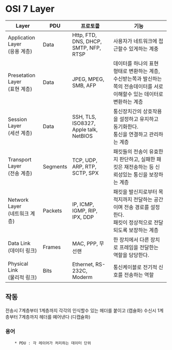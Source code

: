 # OSI 7 Layer

| Layer |   PDU |   프로토콜    |   기능  |
|   --  |   --  |   --  |   --  |
|   Application Layer <br/>(응용 계층)    |   Data    |   Http, FTD, DNS, DHCP, SMTP, NFP, RTSP   |   사용자가 네트워크에 접근할수 있게하는 계충 |
|   Presetation Layer <br/>(표현 계층)   |   Data    |   JPEG, MPEG, SMB, AFP    |   데이터를 하나의 표현 형태로 변환하는 계층, 수신받는쪽과 발신하는쪽의 전송데이터를 서로 이해할수 있는 데이터로 변환하는 계층   |
|   Session Layer <br/>(세션 계층)   |   Data    |   SSH, TLS, ISO8327, Apple talk, NetBIOS  |   통신장치간의 상호작용을 설정하고 유지하고 동기화한다. <br/>통신을 연결하고 관리하는 계층  |
|   Transport Layer <br/>(전송 계층) |   Segments    |   TCP, UDP, ARP, RTP, SCTP, SPX   |   패킷들의 전송이 유효한지 판단하고, 실패한 패킷은 재전송하는 등 신뢰성있는 통신을 보장하는 계층   |
|   Network Layer <br/>(네트워크 계층) |   Packets |   IP, ICMP, IGMP, RIP, IPX, DDP   |   패킷을 발신지로부터 목적지까지 전달하는 공간이며 전송 경로를 설정한다. <br/>패킷이 정상적으로 전달되도록 보장하는 계층 |
|   Data Link <br/>(데이터 링크)  |   Frames  |   MAC, PPP, 무선랜   |   한 장치에서 다른 장치로 프레임을 전달한는 역할을 담당한다.   |
|   Physical Link <br/>(물리적 링크)  |   Bits    |   Ethernet, RS-232C, Moderm   |   통신케이블로 전기적 신호를 전송하는 역할  |

## 작동
전송시 7계층부터 1계층까지 각각의 인식할수 있는 헤더를 붙이고 (캡슐화)
수신시 1계층부터 7계층까지 헤더를 뗴어낸다 (디캡슐화)

### 용어
```
    * PDU : 각 레이어가 처리하는 데이터 단위 

```